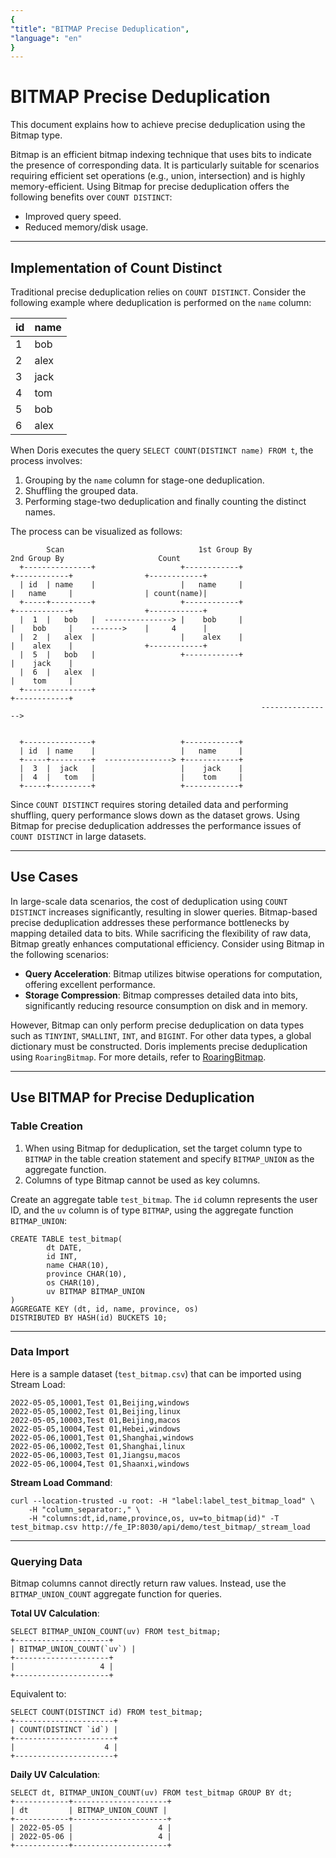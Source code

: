 ```yaml
---
{
"title": "BITMAP Precise Deduplication",
"language": "en"
}
---
```


<!--
Licensed to the Apache Software Foundation (ASF) under one
or more contributor license agreements.  See the NOTICE file
distributed with this work for additional information
regarding copyright ownership.  The ASF licenses this file
to you under the Apache License, Version 2.0 (the
"License"); you may not use this file except in compliance
with the License.  You may obtain a copy of the License at

  http://www.apache.org/licenses/LICENSE-2.0

Unless required by applicable law or agreed to in writing,
software distributed under the License is distributed on an
"AS IS" BASIS, WITHOUT WARRANTIES OR CONDITIONS OF ANY
KIND, either express or implied.  See the License for the
specific language governing permissions and limitations
under the License.
-->

# BITMAP Precise Deduplication

This document explains how to achieve precise deduplication using the Bitmap type.

Bitmap is an efficient bitmap indexing technique that uses bits to indicate the presence of corresponding data. It is particularly suitable for scenarios requiring efficient set operations (e.g., union, intersection) and is highly memory-efficient. Using Bitmap for precise deduplication offers the following benefits over `COUNT DISTINCT`:

- Improved query speed.
- Reduced memory/disk usage.

------

## **Implementation of Count Distinct**

Traditional precise deduplication relies on `COUNT DISTINCT`. Consider the following example where deduplication is performed on the `name` column:

| id   | name |
| ---- | ---- |
| 1    | bob  |
| 2    | alex |
| 3    | jack |
| 4    | tom  |
| 5    | bob  |
| 6    | alex |

When Doris executes the query `SELECT COUNT(DISTINCT name) FROM t`, the process involves:

1. Grouping by the `name` column for stage-one deduplication.
2. Shuffling the grouped data.
3. Performing stage-two deduplication and finally counting the distinct names.

The process can be visualized as follows:

```
        Scan                              1st Group By                       2nd Group By                     Count 
  +---------------+                   +------------+                       +------------+                +------------+ 
  | id  | name    |                   |   name     |                       |   name     |                | count(name)| 
  +-----+---------+                   +------------+                       +------------+                +------------+ 
  |  1  |   bob   |  ---------------> |    bob     |                       |    bob     |    ------->    |     4      | 
  |  2  |   alex  |                   |    alex    |                       |    alex    |                +------------+ 
  |  5  |   bob   |                   +------------+                       |    jack    | 
  |  6  |   alex  |                                                        |    tom     | 
  +---------------+                                                        +------------+ 
                                                        ----------------> 
                                           
                                           
  +---------------+                   +------------+ 
  | id  | name    |                   |   name     | 
  +-----+---------+  ---------------> +------------+ 
  |  3  |  jack   |                   |    jack    | 
  |  4  |   tom   |                   |    tom     | 
  +-----+---------+                   +------------+
```

Since `COUNT DISTINCT` requires storing detailed data and performing shuffling, query performance slows down as the dataset grows. Using Bitmap for precise deduplication addresses the performance issues of `COUNT DISTINCT` in large datasets.

------

## **Use Cases**

In large-scale data scenarios, the cost of deduplication using `COUNT DISTINCT` increases significantly, resulting in slower queries. Bitmap-based precise deduplication addresses these performance bottlenecks by mapping detailed data to bits. While sacrificing the flexibility of raw data, Bitmap greatly enhances computational efficiency. Consider using Bitmap in the following scenarios:

- **Query Acceleration**: Bitmap utilizes bitwise operations for computation, offering excellent performance.
- **Storage Compression**: Bitmap compresses detailed data into bits, significantly reducing resource consumption on disk and in memory.

However, Bitmap can only perform precise deduplication on data types such as `TINYINT`, `SMALLINT`, `INT`, and `BIGINT`. For other data types, a global dictionary must be constructed. Doris implements precise deduplication using `RoaringBitmap`. For more details, refer to [RoaringBitmap](https://roaringbitmap.org/).

------

## **Use BITMAP for Precise Deduplication**

### **Table Creation**

1. When using Bitmap for deduplication, set the target column type to `BITMAP` in the table creation statement and specify `BITMAP_UNION` as the aggregate function.
2. Columns of type Bitmap cannot be used as key columns.

Create an aggregate table `test_bitmap`. The `id` column represents the user ID, and the `uv` column is of type `BITMAP`, using the aggregate function `BITMAP_UNION`:

```
CREATE TABLE test_bitmap(
        dt DATE,
        id INT,
        name CHAR(10),
        province CHAR(10),
        os CHAR(10),
        uv BITMAP BITMAP_UNION
)
AGGREGATE KEY (dt, id, name, province, os)
DISTRIBUTED BY HASH(id) BUCKETS 10;
```

------

### **Data Import**

Here is a sample dataset (`test_bitmap.csv`) that can be imported using Stream Load:

```
2022-05-05,10001,Test 01,Beijing,windows 
2022-05-05,10002,Test 01,Beijing,linux 
2022-05-05,10003,Test 01,Beijing,macos 
2022-05-05,10004,Test 01,Hebei,windows 
2022-05-06,10001,Test 01,Shanghai,windows 
2022-05-06,10002,Test 01,Shanghai,linux 
2022-05-06,10003,Test 01,Jiangsu,macos 
2022-05-06,10004,Test 01,Shaanxi,windows
```

**Stream Load Command**:

```
curl --location-trusted -u root: -H "label:label_test_bitmap_load" \
    -H "column_separator:," \
    -H "columns:dt,id,name,province,os, uv=to_bitmap(id)" -T test_bitmap.csv http://fe_IP:8030/api/demo/test_bitmap/_stream_load
```

------

### **Querying Data**

Bitmap columns cannot directly return raw values. Instead, use the `BITMAP_UNION_COUNT` aggregate function for queries.

**Total UV Calculation**:

```
SELECT BITMAP_UNION_COUNT(uv) FROM test_bitmap;
+---------------------+
| BITMAP_UNION_COUNT(`uv`) |
+---------------------+
|                   4 |
+---------------------+
```

Equivalent to:

```
SELECT COUNT(DISTINCT id) FROM test_bitmap;
+----------------------+
| COUNT(DISTINCT `id`) |
+----------------------+
|                    4 |
+----------------------+
```

**Daily UV Calculation**:

```
SELECT dt, BITMAP_UNION_COUNT(uv) FROM test_bitmap GROUP BY dt;
+------------+---------------------+
| dt         | BITMAP_UNION_COUNT |
+------------+---------------------+
| 2022-05-05 |                   4 |
| 2022-05-06 |                   4 |
+------------+---------------------+
```
